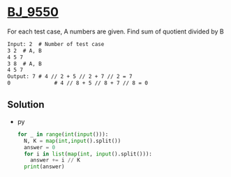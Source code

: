 # [BJ_9550](https://acmicpc.net/problem/9550)

For each test case, A numbers are given.
Find sum of quotient divided by B

```txt
Input: 2  # Number of test case
3 2  # A, B
4 5 7
3 8  # A, B
4 5 7
Output: 7 # 4 // 2 + 5 // 2 + 7 // 2 = 7
0              # 4 // 8 + 5 // 8 + 7 // 8 = 0
```

## Solution

* py

  ```py
  for _ in range(int(input())):
    N, K = map(int,input().split())
    answer = 0
    for i in list(map(int, input().split())):
      answer += i // K
    print(answer)
  ```
